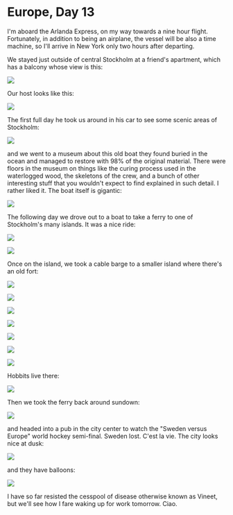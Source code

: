 Europe, Day 13
==============
I'm aboard the Arlanda Express, on my way towards a nine hour flight.
Fortunately, in addition to being an airplane, the vessel will be also a
time machine, so I'll arrive in New York only two hours after departing.

We stayed just outside of central Stockholm at a friend's apartment, which
has a balcony whose view is this:

![](europe13-1_small.jpg)

Our host looks like this:

![](europe13-3_small.jpg)

The first full day he took us around in his car to see some scenic areas of
Stockholm:

![](europe13-2_small.jpg)

and we went to a museum about this old boat they found buried in the ocean
and managed to restore with 98% of the original material. There were floors
in the museum on things like the curing process used in the waterlogged
wood, the skeletons of the crew, and a bunch of other interesting stuff that
you wouldn't expect to find explained in such detail. I rather liked it. The
boat itself is gigantic:

![](europe13-5_small.jpg)

The following day we drove out to a boat to take a ferry to one of
Stockholm's many islands. It was a nice ride:

![](europe13-4_small.jpg)

![](europe13-7_small.jpg)

Once on the island, we took a cable barge to a smaller island where there's
an old fort:

![](europe13-6_small.jpg)

![](europe13-9_small.jpg)

![](europe13-8_small.jpg)

![](europe13-12_small.jpg)

![](europe13-10_small.jpg)

![](europe13-11_small.jpg)

![](europe13-13_small.jpg)

Hobbits live there:

![](europe13-14_small.jpg)

Then we took the ferry back around sundown:

![](europe13-15_small.jpg)

and headed into a pub in the city center to watch the "Sweden versus Europe"
world hockey semi-final. Sweden lost. C'est la vie. The city looks nice at
dusk:

![](europe13-16_small.jpg)

and they have balloons:

![](europe13-17_small.jpg)

I have so far resisted the cesspool of disease otherwise known as Vineet,
but we'll see how I fare waking up for work tomorrow. Ciao.
